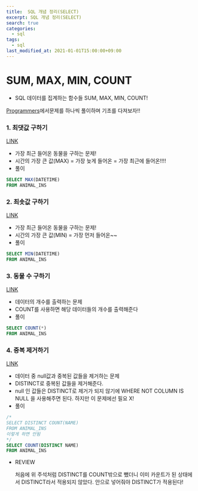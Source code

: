 ```yaml
---
title:  SQL 개념 정리(SELECT)
excerpt: SQL 개념 정리(SELECT)
search: true
categories: 
  - sql
tags: 
  - sql
last_modified_at: 2021-01-01T15:00:00+09:00
---
```




# SUM, MAX, MIN, COUNT

- SQL 데이터를 집계하는 함수들 SUM, MAX, MIN, COUNT!



[Programmers](https://programmers.co.kr/)에서문제를 하나씩 풀이하며 기초를 다져보자!!



### 1. 최댓값 구하기
[LINK](https://programmers.co.kr/learn/courses/30/lessons/59415)

- 가장 최근 들어온 동물을 구하는 문제!
- 시간의 가장 큰 값(MAX) = 가장 늦게 들어온 = 가장 최근에 들어온!!!!
- 풀이

```sql
SELECT MAX(DATETIME)
FROM ANIMAL_INS
```



### 2. 최솟값 구하기
[LINK](https://programmers.co.kr/learn/courses/30/lessons/59038)

- 가장 최근 들어온 동물을 구하는 문제!
- 시간의 가장 큰 값(MIN) = 가장 먼저 들어온~~
- 풀이

```sql
SELECT MIN(DATETIME)
FROM ANIMAL_INS
```



### 3. 동물 수 구하기

[LINK](https://programmers.co.kr/learn/courses/30/lessons/59406)

- 데이터의 개수를 출력하는 문제
- COUNT를 사용하면 해당 데이터들의 개수를 출력해준다
- 풀이

```sql
SELECT COUNT(*)
FROM ANIMAL_INS
```



### 4. 중복 제거하기

[LINK](https://programmers.co.kr/learn/courses/30/lessons/59408)

- 데이터 중 null값과 중복된 값들을 제거하는 문제
- DISTINCT로 중복된 값들을 제거해준다.
- null 인 값들은 DISTINCT로 제거가 되지 않기에 WHERE NOT COLUMN IS NULL 을 사용해주면 된다. 하지만 이 문제에선 필요 X!
- 풀이

```sql
/*
SELECT DISTINCT COUNT(NAME)
FROM ANIMAL_INS
이렇게 하면 안됨
*/
SELECT COUNT(DISTINCT NAME)
FROM ANIMAL_INS
```

- REVIEW

  처음에 위 주석처럼 DISTINCT를 COUNT밖으로 뺐더니 이미 카운트가 된 상태에서 DISTINCT라서 적용되지 않았다. 안으로 넣어줘야 DISTINCT가 적용된다!

